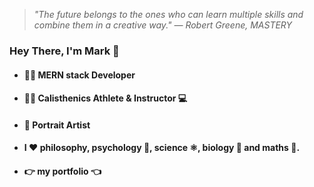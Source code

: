 >_"The future belongs to the ones who can learn multiple skills and combine them in a creative way."
— Robert Greene, MASTERY_

### Hey There, I'm Mark 👋
- #### 👨‍💻 MERN stack Developer
- #### 🤸‍♂️ Calisthenics Athlete & Instructor 💻
- #### 🎨 Portrait Artist
- #### I ♥️ philosophy, psychology 📖, science ⚛️, biology 🧬 and maths 🧮.
- #### 👉 my portfolio 👈
